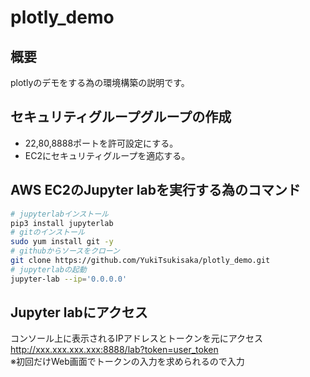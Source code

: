 # plotly_demo

## 概要

plotlyのデモをする為の環境構築の説明です。

## セキュリティグループグループの作成

- 22,80,8888ポートを許可設定にする。
- EC2にセキュリティグループを適応する。

## AWS EC2のJupyter labを実行する為のコマンド

```bash
# jupyterlabインストール
pip3 install jupyterlab
# gitのインストール
sudo yum install git -y
# githubからソースをクローン
git clone https://github.com/YukiTsukisaka/plotly_demo.git
# jupyterlabの起動
jupyter-lab --ip='0.0.0.0'
```

## Jupyter labにアクセス

コンソール上に表示されるIPアドレスとトークンを元にアクセス
<http://xxx.xxx.xxx.xxx:8888/lab?token=user_token>  
※初回だけWeb画面でトークンの入力を求められるので入力
